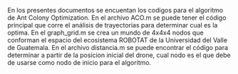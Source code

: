 En los presentes documentos se encuentan los codigos para el algoritmo de Ant Colony Optimization.
En el archivo ACO.m se puede tener el código principal que corre el análisis de trayectorias para determinar cual es la optima. 
En el graph_grid.m se crea un mundo de 4x4x4 nodos que conforman el espacio del ecosistema ROBOTAT de la Universidad del Valle de Guatemala.
En el archivo distancia.m se puede encontrar el código para determinar a partir de la posicion inicial del drone, cual nodo es el que 
debe de usarse como nodo de inicio para el algoritmo.
